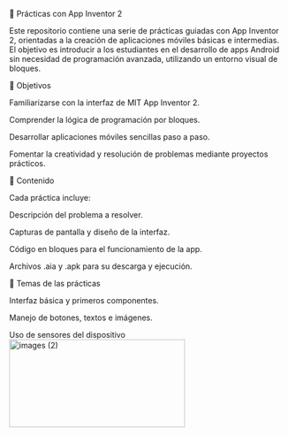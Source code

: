 📱 Prácticas con App Inventor 2

Este repositorio contiene una serie de prácticas guiadas con App Inventor 2, orientadas a la creación de aplicaciones móviles básicas e intermedias. El objetivo es introducir a los estudiantes en el desarrollo de apps Android sin necesidad de programación avanzada, utilizando un entorno visual de bloques.

🎯 Objetivos

Familiarizarse con la interfaz de MIT App Inventor 2.

Comprender la lógica de programación por bloques.

Desarrollar aplicaciones móviles sencillas paso a paso.

Fomentar la creatividad y resolución de problemas mediante proyectos prácticos.

📂 Contenido

Cada práctica incluye:

Descripción del problema a resolver.

Capturas de pantalla y diseño de la interfaz.

Código en bloques para el funcionamiento de la app.

Archivos .aia y .apk para su descarga y ejecución.

🚀 Temas de las prácticas

Interfaz básica y primeros componentes.

Manejo de botones, textos e imágenes.

Uso de sensores del dispositivo
<br>
<img width="318" height="159" alt="images (2)" src="https://github.com/user-attachments/assets/143a796c-4842-47be-87e4-deb3970a93d6" />
